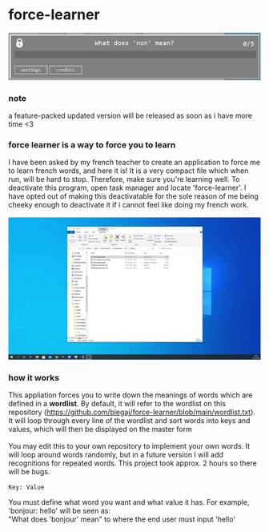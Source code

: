 # force-learner
![Example of it in action](images/inuse.PNG)

### note
a feature-packed updated version will be released as soon as i have more time <3 

### force learner is a way to force you to learn
I have been asked by my french teacher to create an application to force me to learn french words, and here it is! It is a very compact file which when run, will be hard to stop. Therefore, make sure you're learning well. To deactivate this program, open task manager and locate 'force-learner'. I have opted out of making this deactivatable for the sole reason of me being cheeky enough to deactivate it if i cannot feel like doing my french work.\
\
![Example of it in action](images/example.gif)

### how it works
This appliation forces you to write down the meanings of words which are defined in a **wordlist**. By default, it will refer to the wordlist on this repository (https://github.com/biegaj/force-learner/blob/main/wordlist.txt). 
\
It will loop through every line of the wordlist and sort words into keys and values, which will then be displayed on the master form
\
\
You may edit this to your own repository to implement your own words. It will loop around words randomly, but in a future version I will add recognitions for repeated words. This project took approx. 2 hours so there will be bugs.
```
Key: Value 
``` 
You must define what word you want and what value it has. For example, 'bonjour: hello' will be seen as:\
"What does 'bonjour' mean" to where the end user must input 'hello' 

